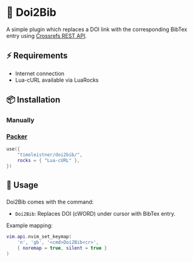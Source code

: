 # 📖 Doi2Bib

A simple plugin which replaces a DOI link with the corresponding BibTex entry using
[Crossrefs REST API](https://www.crossref.org/documentation/retrieve-metadata/rest-api/).

## ⚡️ Requirements
- Internet connection
- Lua-cURL available via LuaRocks

## 📦 Installation

### Manually
### [Packer](https://github.com/wbthomason/packer.nvim)
<!-- -- Lua -->
```Lua
use({
    "timoleistner/doi2bib/",
    rocks = { "Lua-cURL" },
})
```

## 🌱 Usage
###
Doi2Bib comes with the command:
- `Doi2Bib`: Replaces DOI (cWORD) under cursor with BibTex entry.

Example mapping:

```Lua
vim.api.nvim_set_keymap(
    'n', 'gb', '<cmd>Doi2Bib<cr>',
    { noremap = true, silent = true }
)
```
